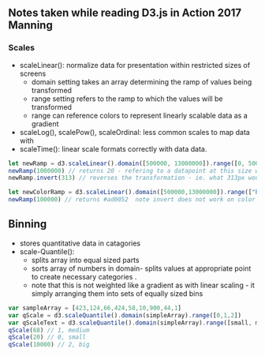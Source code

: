 ## Notes taken while reading D3.js in Action 2017 Manning 


### Scales

- scaleLinear(): normalize data for presentation within restricted sizes of screens
    - domain setting takes an array determining the ramp of values being transformed
    - range setting refers to the ramp to which the values will be transformed
    - range can reference colors to represent linearly scalable data as a gradient 
- scaleLog(), scalePow(), scaleOrdinal: less common scales to map data with
- scaleTime(): linear scale formats correctly with data data. 

```javascript 
let newRamp = d3.scaleLinear().domain([500000, 13000000]).range([0, 500]) 
newRamp(1000000) // returns 20 - refering to a datapoint at this size within the domain can be placed at 20px
newRamp.invert(313) // reverses the transformation - ie. what 313px would represent in the domain - in this case 8325000

let newColorRamp = d3.scaleLinear().domain([500000,13000000]).range(["blue", "red"])
newRamp(100000) // returns #ad0052  note invert does not work on color ranges. 
```

## Binning
- stores quantitative data in catagories
- scale-Quantile(): 
    - splits array into equal sized parts 
    - sorts array of numbers in domain- splits values at appropriate point to create necessary categories .
    - note that this is not weighted like a gradient as with linear scaling - it simply arranging them into sets of equally sized bins
```javascript
var sampleArray = [423,124,66,424,58,10,900,44,1]
var qScale = d3.scaleQuantile().domain(simpleArray).range([0,1,2]) 
var qScaleText = d3.scaleQuantile().domain(simpleArray).range([small, medium, big]) 
qScale(68) // 1, medium
qScale(20) // 0, small
qScale(10000) // 2, big
```